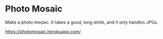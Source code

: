 # Photo Mosaic

Make a photo mosaic. It takes a good, long while, and it only handles JPGs.

https://photomosaic.herokuapp.com/
